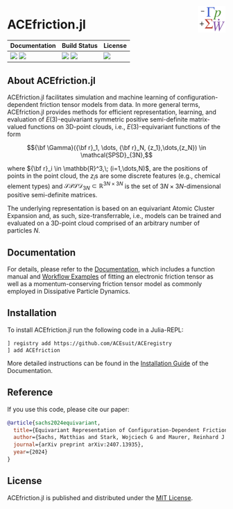 <p align="right">
  <a href="https://acesuit.github.io/ACEfriction.jl/dev/">
    <img src="https://github.com/ACEsuit/ACEfriction.jl/blob/main/docs/src/assets/logo.png" alt="ACEfriction.jl logo"
         title="ACEfriction.jl" align="right" height="60"/>
  </a>
</p>

# ACEfriction.jl

| **Documentation**                                     | **Build Status**                                |  **License**                     |
|:------------------------------------------------------|:----------------------------------------------- |:-------------------------------- |
| [![][docs-img]][docs-url] [![][ddocs-img]][ddocs-url] | [![][ci-img]][ci-url] [![][ccov-img]][ccov-url] | [![][license-img]][license-url]  |

[ddocs-img]: https://img.shields.io/badge/docs-dev-blue.svg
[ddocs-url]: https://acesuit.github.io/ACEfriction.jl/dev/

[docs-img]: https://img.shields.io/badge/docs-stable-blue.svg
[docs-url]: https://acesuit.github.io/ACEfriction.jl/dev/

[ci-img]: https://github.com/ACEsuit/ACEfriction.jl/actions/workflows/Tests.yml/badge.svg
[ci-url]: https://github.com/ACEsuit/ACEfriction.jl/actions/workflows/CI.yml

[ccov-img]: https://codecov.io/gh/ACEsuit/ACEfriction.jl/branch/main/graph/badge.svg
[ccov-url]: https://codecov.io/gh/ACEsuit/ACEfriction.jl

[license-img]: https://img.shields.io/github/license/ACEsuit/ACEfriction.jl
[license-url]: https://github.com/ACEsuit/ACEfriction.jl/blob/main/LICENSE

## About ACEfriction.jl

ACEfriction.jl facilitates simulation and machine learning of configuration-dependent friction tensor models from data. In more general terms, ACEfriction.jl provides methods for efficient representation, learning, and evaluation of $E(3)$-equivariant symmetric positive semi-definite matrix-valued functions on 3D-point clouds, i.e., $E(3)$-equivariant functions of the form
```math
{\bf \Gamma}({\bf r}_1, \dots, {\bf r}_N, {z_1},\dots,{z_N}) \in \mathcal{SPSD}_{3N},
```
where $`{\bf r}_i \in \mathbb{R}^3,\; (i=1,\dots,N)`$, are the positions of points in the point cloud, the $`z_i`$s are some discrete features (e.g., chemical element types) and $\mathcal{SPSD}_{3N} \subset \mathbb{R}^{3N \times 3N}$ is the set of $3N\times 3N$-dimensional positive semi-definite matrices.

The underlying representation is based on an equivariant Atomic Cluster Expansion and, as such, size-transferrable, i.e., models can be trained and evaluated on a 3D-point cloud comprised of an arbitrary number of particles $N$.    

## Documentation

For details, please refer to the [Documentation](https://acesuit.github.io/ACEfriction.jl/dev/), which includes a function manual and [Workflow Examples](https://acesuit.github.io/ACEfriction.jl/dev/fitting-eft/) of fitting an electronic friction tensor as well as a momentum-conserving friction tensor model as commonly employed in Dissipative Particle Dynamics.  

## Installation
To install ACEfriction.jl run the following code in a Julia-REPL:
```julia-repl
] registry add https://github.com/ACEsuit/ACEregistry
] add ACEfriction
```
More detailed instructions can be found in the [Installation Guide](https://acesuit.github.io/ACEfriction.jl/dev/installation/) of the Documentation. 

## Reference
If you use this code, please cite our paper:
```bibtex
@article{sachs2024equivariant,
  title={Equivariant Representation of Configuration-Dependent Friction Tensors in Langevin Heatbaths},
  author={Sachs, Matthias and Stark, Wojciech G and Maurer, Reinhard J and Ortner, Christoph},
  journal={arXiv preprint arXiv:2407.13935},
  year={2024}
}
```

## License

ACEfriction.jl is published and distributed under the [MIT License](LICENSE).
